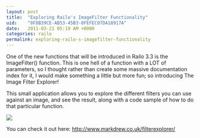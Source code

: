 ```yaml
---
layout: post
title:  "Exploring Railo's ImageFilter Functionality"
uid:	"8F8B39CE-AB53-45B3-8FEFEC07DA18917A"
date:   2011-03-21 05:19 AM +0000
categories: railo
permalink: exploring-railo-s-imagefilter-functionality
---
```

<p>
One of the new functions that will be introduced in Railo 3.3 is the ImageFilter() function. This is one hell of a function with a LOT of parameters, so I thought rather than create some massive documentation index for it, I would make something a little but more fun; so introducing The Image Filter Explorer!
</p>
<p>
This small application allows you to explore the different filters you can use against an image, and see the result, along with a code sample of how to do that particular function. 
</p>
<p>
	<a href="http://www.markdrew.co.uk/filterexplorer/">
	<img src="http://www.markdrew.co.uk/blog/enclosures/filterExplorer_meidum.png" border="0">
	</a>
</p>

<p>
You can check it out here: <a href="http://www.markdrew.co.uk/filterexplorer/" title="Filter Explorer">http://www.markdrew.co.uk/filterexplorer/</a>
</p>